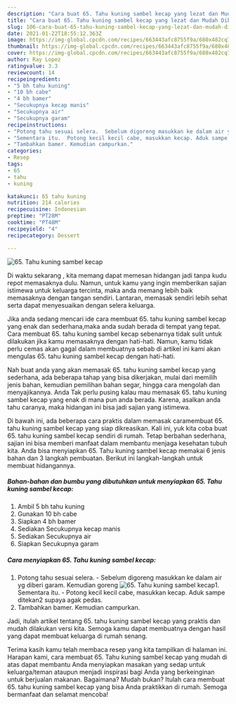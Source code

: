```yaml
---
description: "Cara buat 65. Tahu kuning sambel kecap yang lezat dan Mudah Dibuat"
title: "Cara buat 65. Tahu kuning sambel kecap yang lezat dan Mudah Dibuat"
slug: 106-cara-buat-65-tahu-kuning-sambel-kecap-yang-lezat-dan-mudah-dibuat
date: 2021-01-22T18:55:12.363Z
image: https://img-global.cpcdn.com/recipes/663443afc8755f9a/680x482cq70/65-tahu-kuning-sambel-kecap-foto-resep-utama.jpg
thumbnail: https://img-global.cpcdn.com/recipes/663443afc8755f9a/680x482cq70/65-tahu-kuning-sambel-kecap-foto-resep-utama.jpg
cover: https://img-global.cpcdn.com/recipes/663443afc8755f9a/680x482cq70/65-tahu-kuning-sambel-kecap-foto-resep-utama.jpg
author: Ray Lopez
ratingvalue: 3.3
reviewcount: 14
recipeingredient:
- "5 bh tahu kuning"
- "10 bh cabe"
- "4 bh bamer"
- "Secukupnya kecap manis"
- "Secukupnya air"
- "Secukupnya garam"
recipeinstructions:
- "Potong tahu sesuai selera.  Sebelum digoreng masukkan ke dalam air yg diberi garam. Kemudian goreng"
- "Sementara itu.  Potong kecil kecil cabe, masukkan kecap. Aduk sampe ditekan2 supaya agak pedas."
- "Tambahkan bamer. Kemudian campurkan."
categories:
- Resep
tags:
- 65
- tahu
- kuning

katakunci: 65 tahu kuning 
nutrition: 214 calories
recipecuisine: Indonesian
preptime: "PT28M"
cooktime: "PT48M"
recipeyield: "4"
recipecategory: Dessert

---
```



![65. Tahu kuning sambel kecap](https://img-global.cpcdn.com/recipes/663443afc8755f9a/680x482cq70/65-tahu-kuning-sambel-kecap-foto-resep-utama.jpg)

Di waktu  sekarang , kita memang dapat memesan hidangan jadi tanpa kudu repot memasaknya dulu. Namun, untuk kamu yang ingin memberikan sajian istimewa untuk keluarga tercinta, maka anda memang lebih baik memasaknya dengan tangan sendiri. Lantaran, memasak sendiri lebih sehat serta dapat menyesuaikan dengan selera keluarga.

Jika anda sedang mencari ide cara membuat 65. tahu kuning sambel kecap yang enak dan sederhana,maka anda sudah berada di tempat yang tepat. Cara membuat 65. tahu kuning sambel kecap  sebenarnya tidak sulit untuk dilakukan jika kamu memasaknya dengan hati-hati. Namun, kamu tidak perlu cemas akan gagal dalam membuatnya 
sebab di artikel ini kami akan mengulas 65. tahu kuning sambel kecap dengan hati-hati.  



Nah buat anda yang akan memasak 65. tahu kuning sambel kecap yang sederhana, ada beberapa tahap yang bisa dikerjakan, mulai dari memilih jenis bahan, kemudian pemilihan bahan segar, hingga cara mengolah dan menyajikannya. Anda Tak perlu pusing kalau mau memasak 65. tahu kuning sambel kecap yang enak di mana pun anda berada. Karena, asalkan anda  tahu caranya, maka hidangan ini bisa jadi sajian yang istimewa.

Di bawah ini, ada beberapa cara praktis  dalam memasak caramembuat 65. tahu kuning sambel kecap yang siap dikreasikan. Kali ini, yuk kita coba buat 65. tahu kuning sambel kecap sendiri di rumah. Tetap berbahan sederhana, sajian ini bisa memberi manfaat dalam membantu menjaga kesehatan tubuh kita. Anda bisa menyiapkan 65. Tahu kuning sambel kecap memakai 6 jenis bahan dan 3 langkah pembuatan. Berikut ini langkah-langkah untuk membuat hidangannya.

<!--inarticleads1-->

##### Bahan-bahan dan bumbu yang dibutuhkan untuk menyiapkan 65. Tahu kuning sambel kecap:

1. Ambil 5 bh tahu kuning
1. Gunakan 10 bh cabe
1. Siapkan 4 bh bamer
1. Sediakan Secukupnya kecap manis
1. Sediakan Secukupnya air
1. Siapkan Secukupnya garam




<!--inarticleads2-->

##### Cara menyiapkan 65. Tahu kuning sambel kecap:

1. Potong tahu sesuai selera.  - Sebelum digoreng masukkan ke dalam air yg diberi garam. Kemudian goreng
<img src="https://img-global.cpcdn.com/steps/33fb63ad13fb0848/160x128cq70/65-tahu-kuning-sambel-kecap-langkah-memasak-1-foto.jpg" alt="65. Tahu kuning sambel kecap">1. Sementara itu.  - Potong kecil kecil cabe, masukkan kecap. Aduk sampe ditekan2 supaya agak pedas.
1. Tambahkan bamer. Kemudian campurkan.




Jadi, itulah artikel tentang  65. tahu kuning sambel kecap  yang praktis dan mudah dilakukan versi kita. Semoga kamu dapat membuatnya dengan hasil yang dapat membuat keluarga di rumah senang. 

Terima kasih kamu telah membaca resep yang kita tampilkan di halaman ini. Harapan kami, cara membuat  65. Tahu kuning sambel kecap yang mudah di atas dapat membantu Anda menyiapkan masakan yang sedap untuk keluarga/teman ataupun menjadi inspirasi bagi Anda yang berkeinginan untuk berjualan makanan. Bagaimana? Mudah bukan? Itulah cara membuat 65. tahu kuning sambel kecap yang bisa Anda praktikkan di rumah. Semoga bermanfaat dan selamat mencoba!

